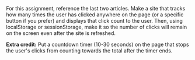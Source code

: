 For this assignment, reference the last two articles. Make a site that tracks how many times the user has clicked anywhere on the page (or a specific button if you prefer) and displays that click count to the user. Then, using localStorage or sessionStorage, make it so the number of clicks will remain on the screen even after the site is refreshed.

**Extra credit:** Put a countdown timer (10-30 seconds) on the page that stops the user's clicks from counting towards the total after the timer ends.
